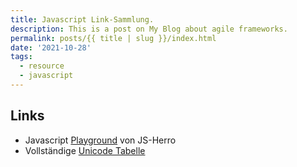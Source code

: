 ```yaml
---
title: Javascript Link-Sammlung.
description: This is a post on My Blog about agile frameworks.
permalink: posts/{{ title | slug }}/index.html
date: '2021-10-28'
tags:
  - resource
  - javascript
---
```


## Links

- Javascript [Playground](https://www.jshero.net/playground.html) von JS-Herro
- Vollständige [Unicode Tabelle](https://www.compart.com/de/unicode/)
